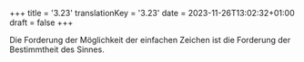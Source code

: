 +++
title = '3.23'
translationKey = '3.23'
date = 2023-11-26T13:02:32+01:00
draft = false
+++

Die Forderung der Möglichkeit der einfachen Zeichen ist die Forderung der Bestimmtheit des Sinnes.
